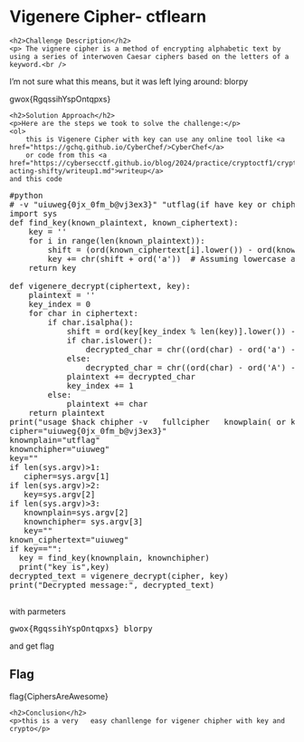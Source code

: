
<!DOCTYPE html>
<html>

<body>
    <h1>Vigenere Cipher- ctflearn</h1>

    <h2>Challenge Description</h2>
    <p> The vignere cipher is a method of encrypting alphabetic text by using a series of interwoven Caesar ciphers based on the letters of a keyword.<br />

I’m not sure what this means, but it was left lying around: blorpy

gwox{RgqssihYspOntqpxs}
 
</p>
 
    <h2>Solution Approach</h2>
    <p>Here are the steps we took to solve the challenge:</p>
    <ol>
        this is Vigenere Cipher with key can use any online tool like <a href="https://gchq.github.io/CyberChef/>CyberChef</a>
        or code from this <a href="https://cybersecctf.github.io/blog/2024/practice/cryptoctf1/crypto-acting-shifty/writeup1.md">writeup</a>
    and this code
<pre>
#python 
# -v "uiuweg{0jx_0fm_b@vj3ex3}" "utflag(if have key or chipher)" "uiuweg plaintext if not key"
import sys
def find_key(known_plaintext, known_ciphertext):
    key = ''
    for i in range(len(known_plaintext)):
        shift = (ord(known_ciphertext[i].lower()) - ord(known_plaintext[i].lower())) % 26
        key += chr(shift + ord('a'))  # Assuming lowercase alphabet
    return key

def vigenere_decrypt(ciphertext, key):
    plaintext = ''
    key_index = 0
    for char in ciphertext:
        if char.isalpha():
            shift = ord(key[key_index % len(key)].lower()) - ord('a')
            if char.islower():
                decrypted_char = chr((ord(char) - ord('a') - shift) % 26 + ord('a'))
            else:
                decrypted_char = chr((ord(char) - ord('A') - shift) % 26 + ord('A'))
            plaintext += decrypted_char
            key_index += 1
        else:
            plaintext += char
    return plaintext
print("usage $hack chipher -v   fullcipher   knowplain( or key)    knowncipher ") 
cipher="uiuweg{0jx_0fm_b@vj3ex3}"
knownplain="utflag"
knownchipher="uiuweg"
key=""
if len(sys.argv)>1:
   cipher=sys.argv[1]
if len(sys.argv)>2:
   key=sys.argv[2]
if len(sys.argv)>3:
   knownplain=sys.argv[2]
   knownchipher= sys.argv[3]
   key=""   
known_ciphertext="uiuweg"
if key=="":
  key = find_key(knownplain, knownchipher)
  print("key is",key)
decrypted_text = vigenere_decrypt(cipher, key)
print("Decrypted message:", decrypted_text)

</pre>
with parmeters <pre>gwox{RgqssihYspOntqpxs} blorpy</pre>
and get flag
    </ol>
<br>
    <h2>Flag</h2>
    <p class="flag">flag{CiphersAreAwesome}

</p>

    <h2>Conclusion</h2>
    <p>this is a very   easy chanllenge for vigener chipher with key and crypto</p>
</body>
</html>




